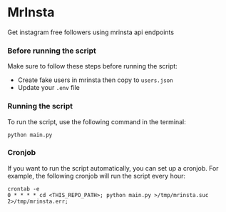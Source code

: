 # MrInsta
Get instagram free followers using mrinsta api endpoints

### Before running the script
Make sure to follow these steps before running the script:

- Create fake users in mrinsta then copy to `users.json`
- Update your `.env` file

### Running the script
To run the script, use the following command in the terminal:

```
python main.py
```

### Cronjob
If you want to run the script automatically, you can set up a cronjob. For example, the following cronjob will run the script every hour:

```
crontab -e
0 * * * * cd <THIS_REPO_PATH>; python main.py >/tmp/mrinsta.suc 2>/tmp/mrinsta.err;
```
